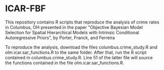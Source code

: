 # ICAR-FBF
This repository contains R scripts that reproduce the analysis of crime rates in Columbus, OH presented in the paper "Objective Bayesian Model Selection for Spatial Hierarchical Models with Intrinsic Conditional Autoregressive Priors", by Porter, Franck, and Ferreira

To reproduce the analysis, download the files columbus.crime_study.R and olm.icar.sar_functions.R to the same folder. After that, run the R script contained in columbus.crime_study.R. Line 51 of the latter file will source the functions contained in the file olm.icar.sar_functions.R. 
